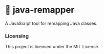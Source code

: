 # 🔖 java-remapper
A JavaScript tool for remapping Java classes.

### Licensing
This project is licensed under the MIT License.